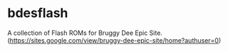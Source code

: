 # bdesflash
A collection of Flash ROMs for Bruggy Dee Epic Site. (https://sites.google.com/view/bruggy-dee-epic-site/home?authuser=0)
